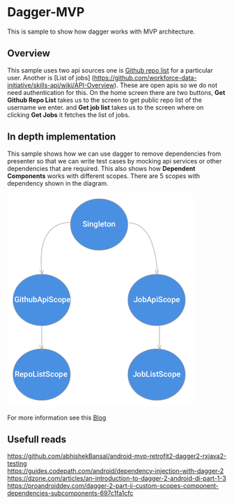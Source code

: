 # Dagger-MVP
This is sample to show how dagger works with MVP architecture.  

## Overview
This sample uses two api sources one is [Github repo list](https://developer.github.com/v3/repos/#list-user-repositories) for a particular user.
Another is [List of jobs] (https://github.com/workforce-data-initiative/skills-api/wiki/API-Overview). These are open apis so we do not need authentication for this.
On the home screen there are two buttons, **Get Github Repo List** takes us to the screen to get public repo list of the username we enter.
and **Get job list** takes us to the screen where on clicking **Get Jobs** it fetches the list of jobs.

## In depth implementation
This sample shows how we can use dagger to remove dependencies from presenter so that we can write test cases by mocking api services or other dependencies that are required. This also shows how **Dependent Components** works with different scopes.
There are 5 scopes with dependency shown in the diagram.  

                                      
![Alt text](/dagger_diagram.png)

For more information see this [Blog](https://shubhamdhabhai.github.io/2018/01/24/Understanding-Dagger.html)

## Usefull reads
https://github.com/abhishekBansal/android-mvp-retrofit2-dagger2-rxjava2-testing  
https://guides.codepath.com/android/dependency-injection-with-dagger-2  
https://dzone.com/articles/an-introduction-to-dagger-2-android-di-part-1-3    
https://proandroiddev.com/dagger-2-part-ii-custom-scopes-component-dependencies-subcomponents-697c1fa1cfc
